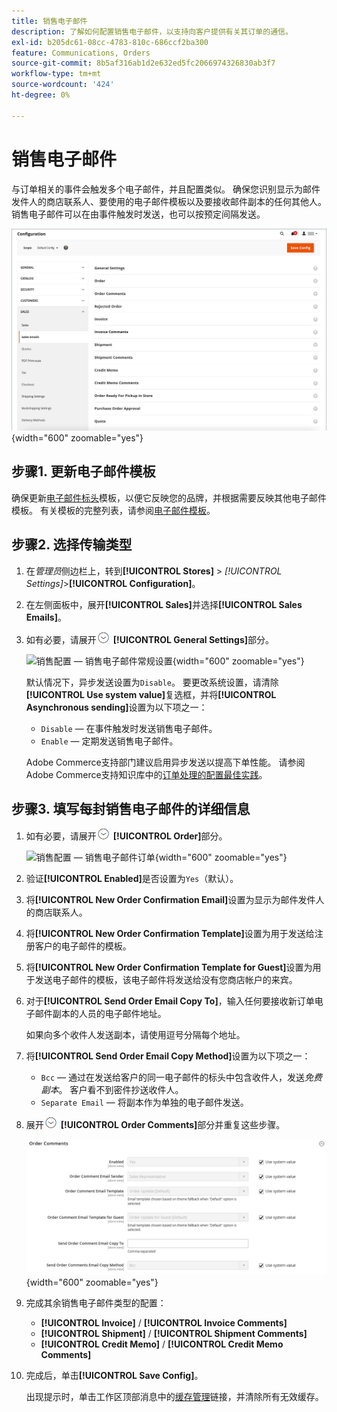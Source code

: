 ```yaml
---
title: 销售电子邮件
description: 了解如何配置销售电子邮件，以支持向客户提供有关其订单的通信。
exl-id: b205dc61-08cc-4783-810c-686ccf2ba300
feature: Communications, Orders
source-git-commit: 8b5af316ab1d2e632ed5fc2066974326830ab3f7
workflow-type: tm+mt
source-wordcount: '424'
ht-degree: 0%

---
```


# 销售电子邮件

与订单相关的事件会触发多个电子邮件，并且配置类似。 确保您识别显示为邮件发件人的商店联系人、要使用的电子邮件模板以及要接收邮件副本的任何其他人。 销售电子邮件可以在由事件触发时发送，也可以按预定间隔发送。

![销售配置 — 销售电子邮件](./assets/config-sales-sales-email-full.png){width="600" zoomable="yes"}

## 步骤1. 更新电子邮件模板

确保更新[电子邮件标头](../systems/email-template-custom.md#header-template)模板，以便它反映您的品牌，并根据需要反映其他电子邮件模板。 有关模板的完整列表，请参阅[电子邮件模板](../systems/email-templates.md)。

## 步骤2. 选择传输类型

1. 在&#x200B;_管理员_&#x200B;侧边栏上，转到&#x200B;**[!UICONTROL Stores]** > _[!UICONTROL Settings]_>**[!UICONTROL Configuration]**。

1. 在左侧面板中，展开&#x200B;**[!UICONTROL Sales]**&#x200B;并选择&#x200B;**[!UICONTROL Sales Emails]**。

1. 如有必要，请展开![扩展选择器](../assets/icon-display-expand.png) **[!UICONTROL General Settings]**&#x200B;部分。

   ![销售配置 — 销售电子邮件常规设置](../configuration-reference/sales/assets/sales-emails-general-settings.png){width="600" zoomable="yes"}

   默认情况下，异步发送设置为`Disable`。 要更改系统设置，请清除&#x200B;**[!UICONTROL Use system value]**&#x200B;复选框，并将&#x200B;**[!UICONTROL Asynchronous sending]**&#x200B;设置为以下项之一：

   - `Disable` — 在事件触发时发送销售电子邮件。
   - `Enable` — 定期发送销售电子邮件。

   Adobe Commerce支持部门建议启用异步发送以提高下单性能。 请参阅Adobe Commerce支持知识库中的[订单处理的配置最佳实践](https://experienceleague.adobe.com/docs/commerce-operations/implementation-playbook/best-practices/maintenance/order-processing-configuration.html?lang=zh-Hans)。

## 步骤3. 填写每封销售电子邮件的详细信息

1. 如有必要，请展开![扩展选择器](../assets/icon-display-expand.png) **[!UICONTROL Order]**&#x200B;部分。

   ![销售配置 — 销售电子邮件订单](../configuration-reference/sales/assets/sales-emails-order.png){width="600" zoomable="yes"}

1. 验证&#x200B;**[!UICONTROL Enabled]**&#x200B;是否设置为`Yes`（默认）。

1. 将&#x200B;**[!UICONTROL New Order Confirmation Email]**&#x200B;设置为显示为邮件发件人的商店联系人。

1. 将&#x200B;**[!UICONTROL New Order Confirmation Template]**&#x200B;设置为用于发送给注册客户的电子邮件的模板。

1. 将&#x200B;**[!UICONTROL New Order Confirmation Template for Guest]**&#x200B;设置为用于发送电子邮件的模板，该电子邮件将发送给没有您商店帐户的来宾。

1. 对于&#x200B;**[!UICONTROL Send Order Email Copy To]**，输入任何要接收新订单电子邮件副本的人员的电子邮件地址。

   如果向多个收件人发送副本，请使用逗号分隔每个地址。

1. 将&#x200B;**[!UICONTROL Send Order Email Copy Method]**&#x200B;设置为以下项之一：

   - `Bcc` — 通过在发送给客户的同一电子邮件的标头中包含收件人，发送&#x200B;_免费副本_。 客户看不到密件抄送收件人。
   - `Separate Email` — 将副本作为单独的电子邮件发送。

1. 展开![扩展选择器](../assets/icon-display-expand.png) **[!UICONTROL Order Comments]**&#x200B;部分并重复这些步骤。

   ![销售配置 — 销售电子邮件订单评论](../configuration-reference/sales/assets/sales-emails-order-comments.png){width="600" zoomable="yes"}

1. 完成其余销售电子邮件类型的配置：

   - **[!UICONTROL Invoice]** / **[!UICONTROL Invoice Comments]**
   - **[!UICONTROL Shipment]** / **[!UICONTROL Shipment Comments]**
   - **[!UICONTROL Credit Memo]** / **[!UICONTROL Credit Memo Comments]**

1. 完成后，单击&#x200B;**[!UICONTROL Save Config]**。

   出现提示时，单击工作区顶部消息中的[缓存管理](../systems/cache-management.md)链接，并清除所有无效缓存。
